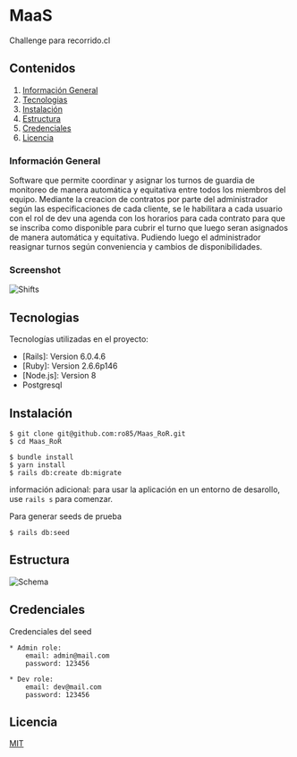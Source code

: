 # MaaS
Challenge para recorrido.cl

## Contenidos
1. [Información General](#general-info)
2. [Tecnologias](#tecnologias)
3. [Instalación](#instalacion)
4. [Estructura](#estructura)
5. [Credenciales](#credenciales)
6. [Licencia](#licencia)


### Información General
Software que permite coordinar y asignar los turnos de guardia de monitoreo de manera automática y equitativa entre todos los miembros del equipo.
Mediante la creacion de contratos por parte del administrador según las especificaciones de cada cliente, se le habilitara a cada usuario con el rol de dev una agenda con los horarios para cada contrato para que se inscriba como disponible para cubrir el turno que luego seran asignados de manera automática y equitativa.
Pudiendo luego el administrador reasignar turnos según conveniencia y cambios de disponibilidades.

### Screenshot

![Shifts](https://github.com/ro85/Maas_RoR/tree/master/app/assets/images/set_shift.png?raw=true)

## Tecnologias

Tecnologías utilizadas en el proyecto:
* [Rails]: Version 6.0.4.6 
* [Ruby]: Version 2.6.6p146
* [Node.js]: Version 8
* Postgresql

## Instalación

```
$ git clone git@github.com:ro85/Maas_RoR.git
$ cd Maas_RoR

$ bundle install
$ yarn install
$ rails db:create db:migrate
```
información adicional: para usar la aplicación en un entorno de desarollo, use ```rails s``` para comenzar.

Para generar seeds de prueba
```
$ rails db:seed
```

## Estructura

![Schema](https://github.com/ro85/Maas_RoR/tree/master/app/assets/images/schema.jpg?raw=true)

## Credenciales

Credenciales del seed
```
* Admin role:
    email: admin@mail.com
    password: 123456

* Dev role:
    email: dev@mail.com
    password: 123456
```
## Licencia
[MIT](https://choosealicense.com/licenses/mit/)